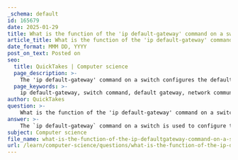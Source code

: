 ```yaml
---
_schema: default
id: 165679
date: 2025-01-29
title: What is the function of the 'ip default-gateway' command on a switch?
article_title: What is the function of the 'ip default-gateway' command on a switch?
date_format: MMM DD, YYYY
post_on_text: Posted on
seo:
  title: QuickTakes | Computer science
  page_description: >-
    The 'ip default-gateway' command on a switch configures the default gateway, essential for enabling the switch to communicate with devices on different networks outside its local subnet.
  page_keywords: >-
    ip default-gateway, switch command, default gateway, network communication, routers, subnet, packet forwarding, global configuration mode, network management, communication with devices
author: QuickTakes
question: >-
    What is the function of the 'ip default-gateway' command on a switch?
answer: >-
    The `ip default-gateway` command on a switch is used to configure the default gateway for the switch itself. This is essential for enabling the switch to communicate with devices that are located on different networks. \n\nWhen a switch needs to send packets to a device outside its local subnet, it forwards those packets to the default gateway, which is typically the IP address of a router interface that connects to the local network. This allows for remote management of the switch from other networks, as the switch will know where to send packets that are destined for addresses outside its own subnet.\n\nTo configure a default gateway on a switch, you would use the following command in global configuration mode:\n\n```plaintext\nSwitch(config)# ip default-gateway ip-address\n```\n\nFor example, if the router's interface IP address is `192.168.10.1`, you would configure the switch like this:\n\n```plaintext\nSwitch(config)# ip default-gateway 192.168.10.1\n```\n\nThis command sets the default gateway for the switch, allowing it to route traffic appropriately when communicating with devices on different networks. Without this configuration, the switch would not be able to send packets to devices outside its local network, which could hinder network management and communication.
subject: Computer science
file_name: what-is-the-function-of-the-ip-defaultgateway-command-on-a-switch.md
url: /learn/computer-science/questions/what-is-the-function-of-the-ip-defaultgateway-command-on-a-switch
---
```


&nbsp;